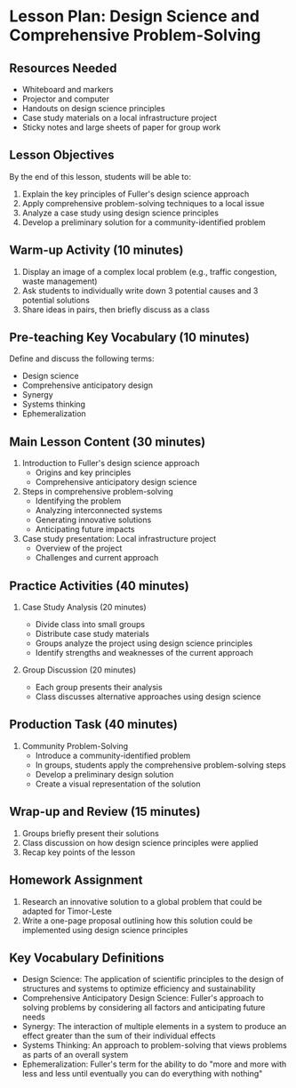 # Lesson Plan: Design Science and Comprehensive Problem-Solving

## Resources Needed
- Whiteboard and markers
- Projector and computer
- Handouts on design science principles
- Case study materials on a local infrastructure project
- Sticky notes and large sheets of paper for group work

## Lesson Objectives
By the end of this lesson, students will be able to:
1. Explain the key principles of Fuller's design science approach
2. Apply comprehensive problem-solving techniques to a local issue
3. Analyze a case study using design science principles
4. Develop a preliminary solution for a community-identified problem

## Warm-up Activity (10 minutes)
1. Display an image of a complex local problem (e.g., traffic congestion, waste management)
2. Ask students to individually write down 3 potential causes and 3 potential solutions
3. Share ideas in pairs, then briefly discuss as a class

## Pre-teaching Key Vocabulary (10 minutes)
Define and discuss the following terms:
- Design science
- Comprehensive anticipatory design
- Synergy
- Systems thinking
- Ephemeralization

## Main Lesson Content (30 minutes)
1. Introduction to Fuller's design science approach
   - Origins and key principles
   - Comprehensive anticipatory design science
2. Steps in comprehensive problem-solving
   - Identifying the problem
   - Analyzing interconnected systems
   - Generating innovative solutions
   - Anticipating future impacts
3. Case study presentation: Local infrastructure project
   - Overview of the project
   - Challenges and current approach

## Practice Activities (40 minutes)
1. Case Study Analysis (20 minutes)
   - Divide class into small groups
   - Distribute case study materials
   - Groups analyze the project using design science principles
   - Identify strengths and weaknesses of the current approach

2. Group Discussion (20 minutes)
   - Each group presents their analysis
   - Class discusses alternative approaches using design science

## Production Task (40 minutes)
1. Community Problem-Solving
   - Introduce a community-identified problem
   - In groups, students apply the comprehensive problem-solving steps
   - Develop a preliminary design solution
   - Create a visual representation of the solution

## Wrap-up and Review (15 minutes)
1. Groups briefly present their solutions
2. Class discussion on how design science principles were applied
3. Recap key points of the lesson

## Homework Assignment
1. Research an innovative solution to a global problem that could be adapted for Timor-Leste
2. Write a one-page proposal outlining how this solution could be implemented using design science principles

## Key Vocabulary Definitions
- Design Science: The application of scientific principles to the design of structures and systems to optimize efficiency and sustainability
- Comprehensive Anticipatory Design Science: Fuller's approach to solving problems by considering all factors and anticipating future needs
- Synergy: The interaction of multiple elements in a system to produce an effect greater than the sum of their individual effects
- Systems Thinking: An approach to problem-solving that views problems as parts of an overall system
- Ephemeralization: Fuller's term for the ability to do "more and more with less and less until eventually you can do everything with nothing"